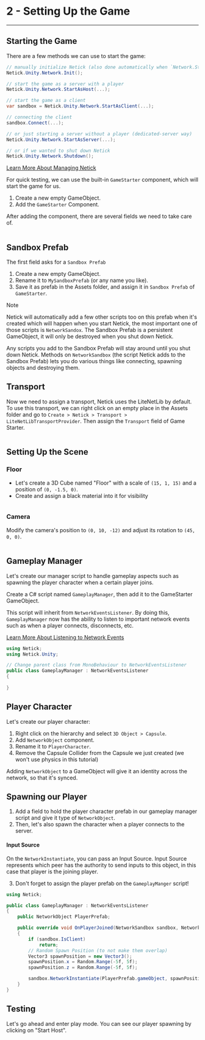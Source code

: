 # 2 - Setting Up the Game

---

## Starting the Game
There are a few methods we can use to start the game:

```cs
// manually initialize Netick (also done automatically when `Network.StartAsHost`/`Network.StartAsClient`/`Network.StartAsServer` is called)
Netick.Unity.Network.Init();

// start the game as a server with a player
Netick.Unity.Network.StartAsHost(...);

// start the game as a client
var sandbox = Netick.Unity.Network.StartAsClient(...);

// connecting the client
sandbox.Connect(...);

// or just starting a server without a player (dedicated-server way)
Netick.Unity.Network.StartAsServer(...);

// or if we wanted to shut down Netick
Netick.Unity.Network.Shutdown();
```

[Learn More About Managing Netick](../managing-netick.md)

For quick testing, we can use the built-in `GameStarter` component, which will start the game for us.

1. Create a new empty GameObject.
2. Add the `GameStarter` Component.

After adding the component, there are several fields we need to take care of.

<figure><img src="../../images/getting-started/102-game-starter.png" alt=""><figcaption></figcaption></figure>

## Sandbox Prefab
The first field asks for a `Sandbox Prefab`

1. Create a new empty GameObject.
2. Rename it to `MySandboxPrefab` (or any name you like).
3. Save it as prefab in the Assets folder, and assign it in `Sandbox Prefab` of `GameStarter`.

> [!NOTE]
> Netick will automatically add a few other scripts too on this prefab when it's created which will happen when you start Netick, the most important one of those scripts is `NetworkSandox`. The Sandbox Prefab is a persistent GameObject, it will only be destroyed when you shut down Netick.

Any scripts you add to the Sandbox Prefab will stay around until you shut down Netick. Methods on `NetworkSandbox` (the script Netick adds to the Sandbox Prefab) lets you do various things like connecting, spawning objects and destroying them.

## Transport 
Now we need to assign a transport, Netick uses the LiteNetLib by default. To use this transport, we can right click on an empty place in the Assets folder and go to `Create > Netick > Transport > LiteNetLibTransportProvider`.
Then assign the `Transport` field of Game Starter.

<figure><img src="../../images/getting-started/102-create-transport.png" alt=""><figcaption></figcaption></figure>

## Setting Up the Scene
### Floor
- Let's create a 3D Cube named "Floor" with a scale of `(15, 1, 15)` and a position of `(0, -1.5, 0)`.
- Create and assign a black material into it for visibility
<figure><img src="../../images/getting-started/102-floor.png" alt=""><figcaption></figcaption></figure>

### Camera
Modify the camera's position to `(0, 10, -12)` and adjust its rotation to `(45, 0, 0)`.

<figure><img src="../../images/getting-started/102-camera.png" alt=""><figcaption></figcaption></figure>

## Gameplay Manager
Let's create our manager script to handle gameplay aspects such as spawning the player character when a certain player joins.

Create a C# script named `GameplayManager`, then add it to the GameStarter GameObject.

This script will inherit from `NetworkEventsListener`. By doing this, `GameplayManager` now has the ability to listen to important network events such as when a player connects, disconnects, etc.

[Learn More About Listening to Network Events](../listening-to-network-events.md)

```cs
using Netick;
using Netick.Unity;

// Change parent class from MonoBehaviour to NetworkEventsListener
public class GameplayManager : NetworkEventsListener
{
    
}
```

## Player Character
Let's create our player character:
1. Right click on the hierarchy and select `3D Object > Capsule`.
2. Add `NetworkObject` component.
3. Rename it to `PlayerCharacter`.
4. Remove the Capsule Collider from the Capsule we just created (we won't use physics in this tutorial)

Adding `NetworkObject` to a GameObject will give it an identity across the network, so that it's synced. 

## Spawning our Player
1. Add a field to hold the player character prefab in our gameplay manager script and give it type of `NetworkObject`.
2. Then, let's also spawn the character when a player connects to the server.

#### Input Source
On the `NetworkInstantiate`, you can pass an Input Source. 
Input Source represents which peer has the authority to send inputs to this object, in this case that player is the joining player.

3. Don't forget to assign the player prefab on the `GameplayManger` script!

```cs
using Netick;

public class GameplayManager : NetworkEventsListener
{
    public NetworkObject PlayerPrefab;

    public override void OnPlayerJoined(NetworkSandbox sandbox, NetworkPlayerId player)
    {
        if (sandbox.IsClient)
            return;
        // Random Spawn Position (to not make them overlap)
        Vector3 spawnPosition = new Vector3();
        spawnPosition.x = Random.Range(-5f, 5f);
        spawnPosition.z = Random.Range(-5f, 5f);

        sandbox.NetworkInstantiate(PlayerPrefab.gameObject, spawnPosition, Quaternion.identity, player);
    }
}
```

## Testing

Let's go ahead and enter play mode. You can see our player spawning by clicking on "Start Host".

<figure><img src="../../images/getting-started/102-player-spawning.gif" alt=""><figcaption></figcaption></figure>
